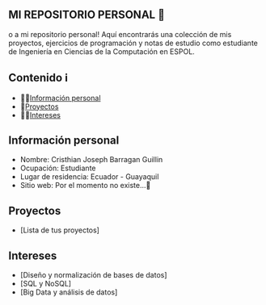 ## MI REPOSITORIO PERSONAL 👋
o a mi repositorio personal! Aquí encontrarás una colección de mis proyectos, ejercicios de programación y notas de estudio como estudiante de Ingeniería en Ciencias de la Computación en ESPOL.
## Contenido ℹ️
* 👨‍💼[Información personal](#información-personal)
* 📁[Proyectos](#proyectos)
* 👨‍💻[Intereses](#intereses)
## Información personal
* Nombre: Cristhian Joseph Barragan Guillin
* Ocupación: Estudiante
* Lugar de residencia: Ecuador - Guayaquil
* Sitio web: Por el momento no existe...🚧
## Proyectos
* [Lista de tus proyectos]
## Intereses
* [Diseño y normalización de bases de datos]
* [SQL y NoSQL]
* [Big Data y análisis de datos]


